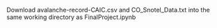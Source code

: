 Download avalanche-record-CAIC.csv and CO_Snotel_Data.txt into the same working directory as FinalProject.ipynb
